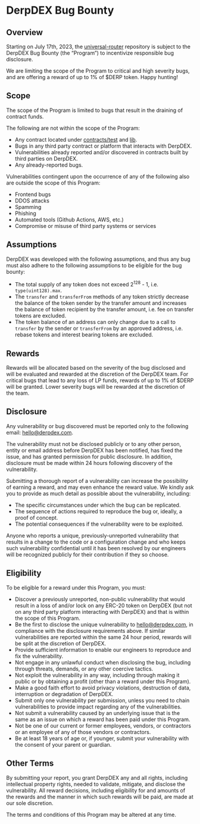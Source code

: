# DerpDEX Bug Bounty

## Overview

Starting on July 17th, 2023, the [universal-router](https://github.com/derpdex-official/universal-router) repository is subject to the DerpDEX Bug Bounty (the “Program”) to incentivize responsible bug disclosure.

We are limiting the scope of the Program to critical and high severity bugs, and are offering a reward of up to 1% of $DERP token. Happy hunting!

## Scope

The scope of the Program is limited to bugs that result in the draining of contract funds.

The following are not within the scope of the Program:

- Any contract located under [contracts/test](./contracts/test) and [lib](./lib).
- Bugs in any third party contract or platform that interacts with DerpDEX.
- Vulnerabilities already reported and/or discovered in contracts built by third parties on DerpDEX.
- Any already-reported bugs.

Vulnerabilities contingent upon the occurrence of any of the following also are outside the scope of this Program:

- Frontend bugs
- DDOS attacks
- Spamming
- Phishing
- Automated tools (Github Actions, AWS, etc.)
- Compromise or misuse of third party systems or services

## Assumptions

DerpDEX was developed with the following assumptions, and thus any bug must also adhere to the following assumptions
to be eligible for the bug bounty:

- The total supply of any token does not exceed 2<sup>128</sup> - 1, i.e. `type(uint128).max`.
- The `transfer` and `transferFrom` methods of any token strictly decrease the balance of the token sender by the transfer amount and increases the balance of token recipient by the transfer amount, i.e. fee on transfer tokens are excluded.
- The token balance of an address can only change due to a call to `transfer` by the sender or `transferFrom` by an approved address, i.e. rebase tokens and interest bearing tokens are excluded.

## Rewards

Rewards will be allocated based on the severity of the bug disclosed and will be evaluated and rewarded at the discretion of the DerpDEX team. For critical bugs that lead to any loss of LP funds, rewards of up to 1% of $DERP will be granted. Lower severity bugs will be rewarded at the discretion of the team. 

## Disclosure

Any vulnerability or bug discovered must be reported only to the following email: [hello@derpdex.com](mailto:hello@derpdex.com).

The vulnerability must not be disclosed publicly or to any other person, entity or email address before DerpDEX has been notified, has fixed the issue, and has granted permission for public disclosure. In addition, disclosure must be made within 24 hours following discovery of the vulnerability.

Submitting a thorough report of a vulnerability can increase the possibility of earning a reward, and may even enhance the reward value. We kindly ask you to provide as much detail as possible about the vulnerability, including:

- The specific circumstances under which the bug can be replicated.
- The sequence of actions required to reproduce the bug or, ideally, a proof of concept.
- The potential consequences if the vulnerability were to be exploited.

Anyone who reports a unique, previously-unreported vulnerability that results in a change to the code or a configuration change and who keeps such vulnerability confidential until it has been resolved by our engineers will be recognized publicly for their contribution if they so choose.

## Eligibility

To be eligible for a reward under this Program, you must:

- Discover a previously unreported, non-public vulnerability that would result in a loss of and/or lock on any ERC-20 token on DerpDEX (but not on any third party platform interacting with DerpDEX) and that is within the scope of this Program. 
- Be the first to disclose the unique vulnerability to [hello@derpdex.com](mailto:hello@derpdex.com), in compliance with the disclosure requirements above. If similar vulnerabilities are reported within the same 24 hour period, rewards will be split at the discretion of DerpDEX.
- Provide sufficient information to enable our engineers to reproduce and fix the vulnerability.
- Not engage in any unlawful conduct when disclosing the bug, including through threats, demands, or any other coercive tactics.
- Not exploit the vulnerability in any way, including through making it public or by obtaining a profit (other than a reward under this Program).
- Make a good faith effort to avoid privacy violations, destruction of data, interruption or degradation of DerpDEX.
- Submit only one vulnerability per submission, unless you need to chain vulnerabilities to provide impact regarding any of the vulnerabilities.
- Not submit a vulnerability caused by an underlying issue that is the same as an issue on which a reward has been paid under this Program.
- Not be one of our current or former employees, vendors, or contractors or an employee of any of those vendors or contractors.
- Be at least 18 years of age or, if younger, submit your vulnerability with the consent of your parent or guardian.

## Other Terms

By submitting your report, you grant DerpDEX any and all rights, including intellectual property rights, needed to validate, mitigate, and disclose the vulnerability. All reward decisions, including eligibility for and amounts of the rewards and the manner in which such rewards will be paid, are made at our sole discretion.

The terms and conditions of this Program may be altered at any time.
